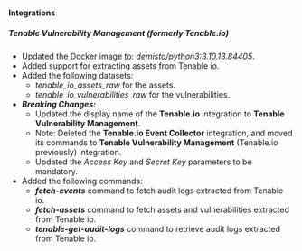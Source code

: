 
#### Integrations

##### Tenable Vulnerability Management (formerly Tenable.io)


- Updated the Docker image to: *demisto/python3:3.10.13.84405*.
- Added support for extracting assets from Tenable io.
- Added the following datasets:
  - *tenable_io_assets_raw* for the assets.
  - *tenable_io_vulnerabilities_raw* for the vulnerabilities.
- ***Breaking Changes:*** 
  - Updated the display name of the **Tenable.io** integration to **Tenable Vulnerability Management**.
  - Note: Deleted the **Tenable.io Event Collector** integration, and moved its commands to **Tenable Vulnerability Management** (Tenable.io previously) integration.
  - Updated the *Access Key* and *Secret Key* parameters to be mandatory.
- Added the following commands:
  - ***fetch-events*** command to fetch audit logs extracted from Tenable io.
  - ***fetch-assets*** command to fetch assets and vulnerabilities extracted from Tenable io.
  - ***tenable-get-audit-logs*** command to retrieve audit logs extracted from Tenable io.
